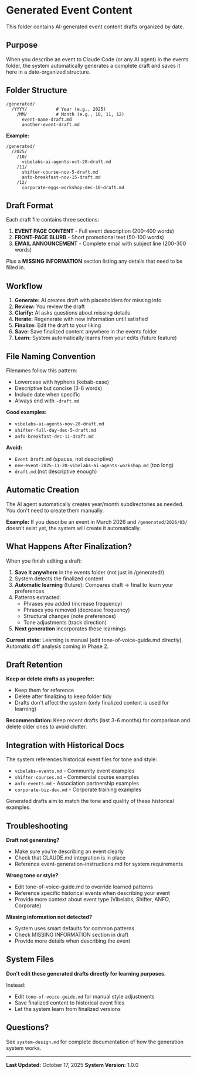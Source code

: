 # Generated Event Content

This folder contains AI-generated event content drafts organized by date.

## Purpose

When you describe an event to Claude Code (or any AI agent) in the events folder, the system automatically generates a complete draft and saves it here in a date-organized structure.

## Folder Structure

```
/generated/
  /YYYY/           # Year (e.g., 2025)
    /MM/           # Month (e.g., 10, 11, 12)
      event-name-draft.md
      another-event-draft.md
```

**Example:**
```
/generated/
  /2025/
    /10/
      vibelabs-ai-agents-oct-28-draft.md
    /11/
      shifter-course-nov-5-draft.md
      anfo-breakfast-nov-15-draft.md
    /12/
      corporate-eggs-workshop-dec-10-draft.md
```

## Draft Format

Each draft file contains three sections:

1. **EVENT PAGE CONTENT** - Full event description (200-400 words)
2. **FRONT-PAGE BLURB** - Short promotional text (50-100 words)
3. **EMAIL ANNOUNCEMENT** - Complete email with subject line (200-300 words)

Plus a **MISSING INFORMATION** section listing any details that need to be filled in.

## Workflow

1. **Generate:** AI creates draft with placeholders for missing info
2. **Review:** You review the draft
3. **Clarify:** AI asks questions about missing details
4. **Iterate:** Regenerate with new information until satisfied
5. **Finalize:** Edit the draft to your liking
6. **Save:** Save finalized content anywhere in the events folder
7. **Learn:** System automatically learns from your edits (future feature)

## File Naming Convention

Filenames follow this pattern:
- Lowercase with hyphens (kebab-case)
- Descriptive but concise (3-6 words)
- Include date when specific
- Always end with `-draft.md`

**Good examples:**
- `vibelabs-ai-agents-nov-20-draft.md`
- `shifter-full-day-dec-5-draft.md`
- `anfo-breakfast-dec-11-draft.md`

**Avoid:**
- `Event Draft.md` (spaces, not descriptive)
- `new-event-2025-11-20-vibelabs-ai-agents-workshop.md` (too long)
- `draft.md` (not descriptive enough)

## Automatic Creation

The AI agent automatically creates year/month subdirectories as needed. You don't need to create them manually.

**Example:**
If you describe an event in March 2026 and `/generated/2026/03/` doesn't exist yet, the system will create it automatically.

## What Happens After Finalization?

When you finish editing a draft:

1. **Save it anywhere** in the events folder (not just in /generated/)
2. System detects the finalized content
3. **Automatic learning** (future): Compares draft → final to learn your preferences
4. Patterns extracted:
   - Phrases you added (increase frequency)
   - Phrases you removed (decrease frequency)
   - Structural changes (note preferences)
   - Tone adjustments (track direction)
5. **Next generation** incorporates these learnings

**Current state:** Learning is manual (edit tone-of-voice-guide.md directly). Automatic diff analysis coming in Phase 2.

## Draft Retention

**Keep or delete drafts as you prefer:**
- Keep them for reference
- Delete after finalizing to keep folder tidy
- Drafts don't affect the system (only finalized content is used for learning)

**Recommendation:** Keep recent drafts (last 3-6 months) for comparison and delete older ones to avoid clutter.

## Integration with Historical Docs

The system references historical event files for tone and style:
- `vibelabs-events.md` - Community event examples
- `shifter-courses.md` - Commercial course examples
- `anfo-events.md` - Association partnership examples
- `corporate-biz-dev.md` - Corporate training examples

Generated drafts aim to match the tone and quality of these historical examples.

## Troubleshooting

**Draft not generating?**
- Make sure you're describing an event clearly
- Check that CLAUDE.md integration is in place
- Reference event-generation-instructions.md for system requirements

**Wrong tone or style?**
- Edit tone-of-voice-guide.md to override learned patterns
- Reference specific historical events when describing your event
- Provide more context about event type (Vibelabs, Shifter, ANFO, Corporate)

**Missing information not detected?**
- System uses smart defaults for common patterns
- Check MISSING INFORMATION section in draft
- Provide more details when describing the event

## System Files

**Don't edit these generated drafts directly for learning purposes.**

Instead:
- Edit `tone-of-voice-guide.md` for manual style adjustments
- Save finalized content to historical event files
- Let the system learn from finalized versions

## Questions?

See `system-design.md` for complete documentation of how the generation system works.

---

**Last Updated:** October 17, 2025
**System Version:** 1.0.0
